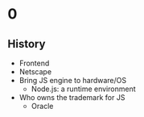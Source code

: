 # 0

## History

* Frontend
* Netscape
* Bring JS engine to hardware/OS
  * Node.js: a runtime environment
* Who owns the trademark for JS
  * Oracle
